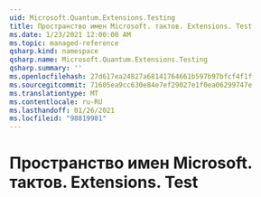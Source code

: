 ```yaml
---
uid: Microsoft.Quantum.Extensions.Testing
title: Пространство имен Microsoft. тактов. Extensions. Test
ms.date: 1/23/2021 12:00:00 AM
ms.topic: managed-reference
qsharp.kind: namespace
qsharp.name: Microsoft.Quantum.Extensions.Testing
qsharp.summary: ''
ms.openlocfilehash: 27d617ea24827a68141764661b597b97bfcf4f1f
ms.sourcegitcommit: 71605ea9cc630e84e7ef29027e1f0ea06299747e
ms.translationtype: MT
ms.contentlocale: ru-RU
ms.lasthandoff: 01/26/2021
ms.locfileid: "98819981"
---
```

# <a name="microsoftquantumextensionstesting-namespace"></a>Пространство имен Microsoft. тактов. Extensions. Test



